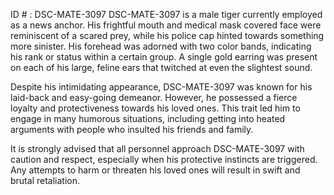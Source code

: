 ID # : DSC-MATE-3097
DSC-MATE-3097 is a male tiger currently employed as a news anchor. His frightful mouth and medical mask covered face were reminiscent of a scared prey, while his police cap hinted towards something more sinister. His forehead was adorned with two color bands, indicating his rank or status within a certain group. A single gold earring was present on each of his large, feline ears that twitched at even the slightest sound. 

Despite his intimidating appearance, DSC-MATE-3097 was known for his laid-back and easy-going demeanor. However, he possessed a fierce loyalty and protectiveness towards his loved ones. This trait led him to engage in many humorous situations, including getting into heated arguments with people who insulted his friends and family. 

It is strongly advised that all personnel approach DSC-MATE-3097 with caution and respect, especially when his protective instincts are triggered. Any attempts to harm or threaten his loved ones will result in swift and brutal retaliation.